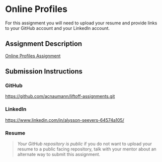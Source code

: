 # Online Profiles
For this assignment you will need to upload your resume and provide links to your GitHub account and your LinkedIn account.

## Assignment Description
[Online Profiles Assignment](https://education.launchcode.org/liftoff/modules/assignments/online-profiles)

## Submission Instructions
 
### GitHub
https://github.com/acnaumann/liftoff-assignments.git

### LinkedIn
https://www.linkedin.com/in/alysson-seevers-64574a105/

### Resume


> *Your GitHub repository is public* if you do not want to upload your resume to a public facing repository, talk with your mentor about an alternate way to submit this assignment.
